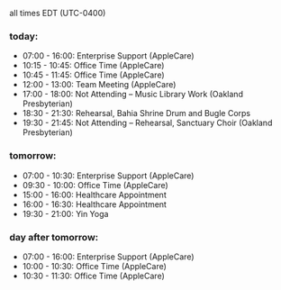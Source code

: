 all times EDT (UTC-0400)

### today:

* 07:00 - 16:00: Enterprise Support (AppleCare)
* 10:15 - 10:45: Office Time (AppleCare)
* 10:45 - 11:45: Office Time (AppleCare)
* 12:00 - 13:00: Team Meeting (AppleCare)
* 17:00 - 18:00: Not Attending – Music Library Work (Oakland Presbyterian)
* 18:30 - 21:30: Rehearsal, Bahia Shrine Drum and Bugle Corps
* 19:30 - 21:45: Not Attending – Rehearsal, Sanctuary Choir (Oakland Presbyterian)

### tomorrow:

* 07:00 - 10:30: Enterprise Support (AppleCare)
* 09:30 - 10:00: Office Time (AppleCare)
* 15:00 - 16:00: Healthcare Appointment 
* 16:00 - 16:30: Healthcare Appointment 
* 19:30 - 21:00: Yin Yoga

### day after tomorrow:

* 07:00 - 16:00: Enterprise Support (AppleCare)
* 10:00 - 10:30: Office Time (AppleCare)
* 10:30 - 11:30: Office Time (AppleCare)
